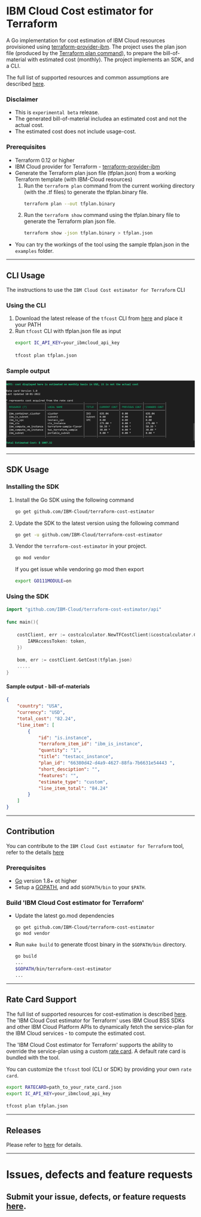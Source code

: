 # IBM Cloud Cost estimator for Terraform

A Go implementation for cost estimation of IBM Cloud resources provisioned using [terraform-provider-ibm](https://github.com/IBM-Cloud/terraform-provider-ibm).  The project uses the plan json file (produced by the [Terraform plan command](https://www.terraform.io/internals/json-format)), to prepare the bill-of-material with estimated cost (monthly).  The project implements an SDK, and a CLI.

The full list of supported resources and common assumptions are described [here](https://github.com/IBM-Cloud/terraform-cost-estimator/blob/main/supportedResources.md). 

### Disclaimer

* This is `experimental beta` release.  
* The generated bill-of-material includea an estimated cost and not the actual cost.
* The estimated cost does not include usage-cost.

### Prerequisites

* Terraform 0.12 or higher
* IBM Cloud provider for Terraform - [terraform-provider-ibm](https://github.com/IBM-Cloud/terraform-provider-ibm)
* Generate the Terraform plan json file (tfplan.json) from a working Terraform template (with IBM-Cloud resources)
  1. Run the `terraform plan` command from the current working directory (with the .tf files) to generate the tfplan.binary file.
     ```bash
     terraform plan --out tfplan.binary
     ```
  2. Run the `terraform show` command using the tfplan.binary file to generate the Terraform plan json file.
     ```bash
     terraform show -json tfplan.binary > tfplan.json
     ```
* You can try the workings of the tool using the sample tfplan.json in the `examples` folder.

---

## CLI Usage
The instructions to use the `IBM Cloud Cost estimator for Terraform` CLI

### Using the CLI

1. Download the latest release of the `tfcost` CLI from [here](https://github.com/IBM-Cloud/terraform-cost-estimator/releases) and place it your PATH
2. Run `tfcost` CLI with tfplan.json file as input
   ```bash
   export IC_API_KEY=your_ibmcloud_api_key
   
   tfcost plan tfplan.json
   ```

### Sample output
![Estimated cost](/image.png)

---

## SDK Usage

### Installing the SDK

1. Install the Go SDK using the following command
   ```bash
   go get github.com/IBM-Cloud/terraform-cost-estimator
   ```
2. Update the SDK to the latest version using the following command
   ```bash
   go get -u github.com/IBM-Cloud/terraform-cost-estimator
   ```
3. Vendor the `terraform-cost-estimator` in your project.
   ```bash
   go mod vendor
   ```
   If you get issue while vendoring go mod then export
   ```bash
   export GO111MODULE=on
   ```

### Using the SDK

```go
import "github.com/IBM-Cloud/terraform-cost-estimator/api"

func main(){

    costClient, err := costcalculator.NewTFCostClient(&costcalculator.Config{
	    IAMAccessToken: token,
    })

    bom, err := costClient.GetCost(tfplan.json)
    .....
}
```

#### Sample output - bill-of-materials

```json
{
    "country": "USA",
    "currency": "USD",
    "total_cost": "82.24",
    "line_item": [
        {
            "id": "is.instance",
            "terraform_item_id": "ibm_is_instance",
            "quantity": "1",
            "title": "testacc_instance",
            "plan_id": "66380d42-d4a9-4627-88fa-7b6631e54443 ",
            "short_desciption": "",
            "features": "",
            "estimate_type": "custom",
            "line_item_total": "84.24"
        }
    ]
}
```
---

## Contribution

You can contribute to the `IBM Cloud Cost estimator for Terraform` tool, refer to the details [here](https://github.com/IBM-Cloud/terraform-cost-estimator/blob/main/CONTRIBUTING.md)

### Prerequisites

* [Go](http://www.golang.org) version 1.8+ ot higher
* Setup a [GOPATH](http://golang.org/doc/code.html#GOPATH), and add `$GOPATH/bin` to your `$PATH`.

### Build 'IBM Cloud Cost estimator for Terraform'

* Update the latest go.mod dependencies 
  ```
  go get github.com/IBM-Cloud/terraform-cost-estimator
  go mod vendor
  ```
* Run `make build` to generate tfcost binary in the `$GOPATH/bin` directory.
  ```sh
  go build
  ...
  $GOPATH/bin/terraform-cost-estimator
  ...
  ```
---

## Rate Card Support

The full list of supported resources for cost-estimation is described [here](https://github.com/IBM-Cloud/terraform-cost-estimator/blob/main/supportedResources.md).  The 'IBM Cloud Cost estimator for Terraform' uses IBM Cloud BSS SDKs and other IBM Cloud Platform APIs to dynamically fetch the service-plan for the IBM Cloud services - to compute the estimated cost. 

The 'IBM Cloud Cost estimator for Terraform' supports the ability to override the service-plan using a custom [rate card](https://github.com/IBM-Cloud/terraform-cost-estimator/ibm/rate_card.json).   A default rate card is bundled with the tool. 

You can customize the `tfcost` tool (CLI or SDK) by providing your own `rate card`. 

```sh
export RATECARD=path_to_your_rate_card.json
export IC_API_KEY=your_ibmcloud_api_key

tfcost plan tfplan.json
```

---
## Releases

Please refer to [here](https://github.com/IBM-Cloud/terraform-cost-estimator/releases) for details.

---
# Issues, defects and feature requests

Submit your issue, defects, or feature requests [here](https://github.com/IBM-Cloud/terraform-cost-estimator/issues).
---
